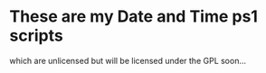 # These are my Date and Time ps1 scripts 
which are unlicensed but will be licensed under the GPL soon...
